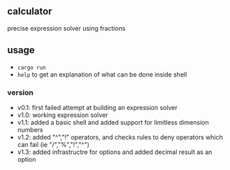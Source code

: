 ## calculator
precise expression solver using fractions

## usage
- `cargo run`     
- `help` to get an explanation of what can be done inside shell

### version
- v0.1: first failed attempt at building an expression solver
- v1.0: working expression solver
- v1.1: added a basic shell and added support for limitless dimension numbers
- v1.2: added "^","!" operators, and checks rules to deny operators which can fail (ie "/","%","!","^")
- v1.3: added infrastructre for options and added decimal result as an option
